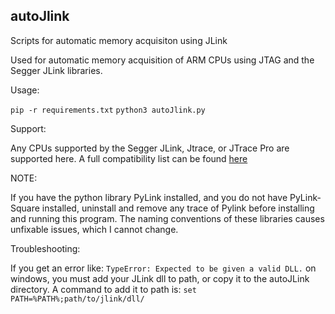 ## autoJlink
Scripts for automatic memory acquisiton using JLink

Used for automatic memory acquisition of ARM CPUs using JTAG and the Segger JLink libraries. 

Usage:

``` pip -r requirements.txt ```
``` python3 autoJlink.py ```

Support:

Any CPUs supported by the Segger JLink, Jtrace, or JTrace Pro are supported here. A full compatibility list can be found [here](https://www.segger.com/supported-devices/jlink/)

NOTE:

If you have the python library PyLink installed, and you do not have PyLink-Square installed, uninstall and remove any trace of Pylink before installing and running this program. The naming conventions of these libraries causes unfixable issues, which I cannot change. 

Troubleshooting:

If you get an error like: ```TypeError: Expected to be given a valid DLL.``` on windows, you must add your JLink dll to path, or copy it to the autoJLink directory. A command to add it to path is: ```set PATH=%PATH%;path/to/jlink/dll/```

